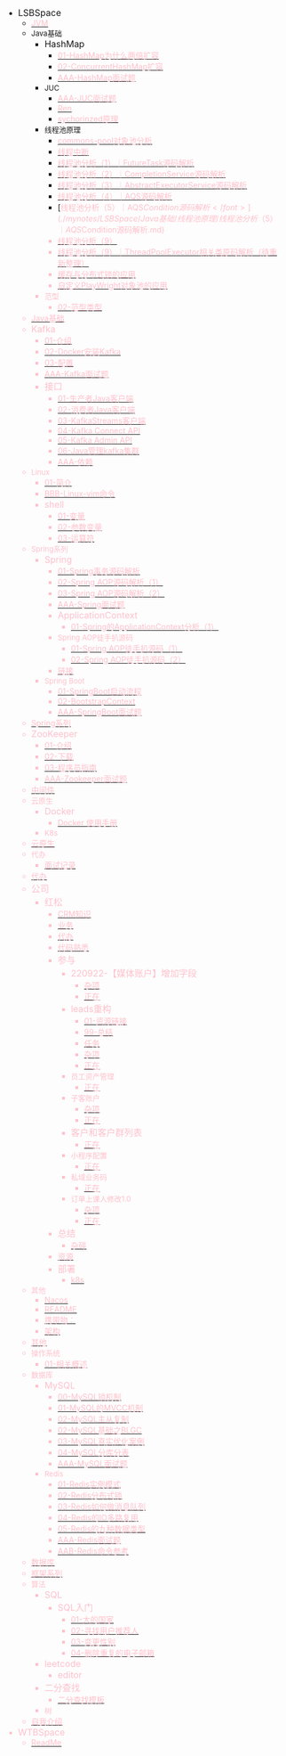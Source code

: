 - <font size = '3'>LSBSpace</font>
  - [<font color = 'pink'>JVM</font>](./mynotes/LSBSpace/JVM.md)
  - <font size = '2'>Java基础</font>
    - <font size = '3'>HashMap</font>
      - [<font color = 'pink'>01-HashMap为什么两倍扩容</font>](./mynotes/LSBSpace/Java基础/HashMap/01-HashMap为什么两倍扩容.md)
      - [<font color = 'pink'>02-ConcurrentHashMap扩容</font>](./mynotes/LSBSpace/Java基础/HashMap/02-ConcurrentHashMap扩容.md)
      - [<font color = 'pink'>AAA-HashMap面试题</font>](./mynotes/LSBSpace/Java基础/HashMap/AAA-HashMap面试题.md)
    - <font size = '2'>JUC</font>
      - [<font color = 'pink'>AAA-JUC面试题</font>](./mynotes/LSBSpace/Java基础/JUC/AAA-JUC面试题.md)
      - [<font color = 'pink'>Ren</font>](./mynotes/LSBSpace/Java基础/JUC/Ren.md)
      - [<font color = 'pink'>sychorinzed原理</font>](./mynotes/LSBSpace/Java基础/JUC/sychorinzed原理.md)
    - <font size = '2'>线程池原理</font>
      - [<font color = 'pink'>commons-pool对象池分析</font>](./mynotes/LSBSpace/Java基础/线程池原理/commons-pool对象池分析.md)
      - [<font color = 'pink'>线程中断</font>](./mynotes/LSBSpace/Java基础/线程池原理/线程中断.md)
      - [<font color = 'pink'>线程池分析（1）｜FutureTask源码解析</font>](./mynotes/LSBSpace/Java基础/线程池原理/线程池分析（1）｜FutureTask源码解析.md)
      - [<font color = 'pink'>线程池分析（2）｜CompletionService源码解析</font>](./mynotes/LSBSpace/Java基础/线程池原理/线程池分析（2）｜CompletionService源码解析.md)
      - [<font color = 'pink'>线程池分析（3）｜AbstractExecutorService源码解析</font>](./mynotes/LSBSpace/Java基础/线程池原理/线程池分析（3）｜AbstractExecutorService源码解析.md)
      - [<font color = 'pink'>线程池分析（4）｜AQS源码解析</font>](./mynotes/LSBSpace/Java基础/线程池原理/线程池分析（4）｜AQS源码解析.md)
      - [<font color = 'pink'>线程池分析（5）｜AQS$Condition源码解析</font>](./mynotes/LSBSpace/Java基础/线程池原理/线程池分析（5）｜AQS$Condition源码解析.md)
      - [<font color = 'pink'>线程池分析（9）</font>](./mynotes/LSBSpace/Java基础/线程池原理/线程池分析（9）.md)
      - [<font color = 'pink'>线程池分析（9）｜ThreadPoolExecutor相关类原码解析（待重新整理）</font>](./mynotes/LSBSpace/Java基础/线程池原理/线程池分析（9）｜ThreadPoolExecutor相关类原码解析（待重新整理）.md)
      - [<font color = 'pink'>缓存与分布式锁的应用</font>](./mynotes/LSBSpace/Java基础/线程池原理/缓存与分布式锁的应用.md)
      - [<font color = 'pink'>自定义PlayWright对象池的应用</font>](./mynotes/LSBSpace/Java基础/线程池原理/自定义PlayWright对象池的应用.md)
    - <font size = '2'>范型</font>
      - [<font color = 'pink'>02-范型类型</font>](./mynotes/LSBSpace/Java基础/范型/02-范型类型.md)
  - [<font color = 'pink'>Java基础</font>](./mynotes/LSBSpace/Java基础.md)
  - <font size = '3'>Kafka</font>
    - [<font color = 'pink'>01-介绍</font>](./mynotes/LSBSpace/Kafka/01-介绍.md)
    - [<font color = 'pink'>02-Docker安装Kafka</font>](./mynotes/LSBSpace/Kafka/02-Docker安装Kafka.md)
    - [<font color = 'pink'>03-配置</font>](./mynotes/LSBSpace/Kafka/03-配置.md)
    - [<font color = 'pink'>AAA-Kafka面试题</font>](./mynotes/LSBSpace/Kafka/AAA-Kafka面试题.md)
    - <font size = '3'>接口</font>
      - [<font color = 'pink'>01-生产者Java客户端</font>](./mynotes/LSBSpace/Kafka/接口/01-生产者Java客户端.md)
      - [<font color = 'pink'>02-消费者Java客户端</font>](./mynotes/LSBSpace/Kafka/接口/02-消费者Java客户端.md)
      - [<font color = 'pink'>03-KafkaStreams客户端</font>](./mynotes/LSBSpace/Kafka/接口/03-KafkaStreams客户端.md)
      - [<font color = 'pink'>04-Kafka Connect API</font>](./mynotes/LSBSpace/Kafka/接口/04-Kafka%20Connect%20API.md)
      - [<font color = 'pink'>05-Kafka Admin API</font>](./mynotes/LSBSpace/Kafka/接口/05-Kafka%20Admin%20API.md)
      - [<font color = 'pink'>06-Java管理kafka集群</font>](./mynotes/LSBSpace/Kafka/接口/06-Java管理kafka集群.md)
      - [<font color = 'pink'>AAA-依赖</font>](./mynotes/LSBSpace/Kafka/接口/AAA-依赖.md)
  - <font size = '2'>Linux</font>
    - [<font color = 'pink'>01-简介</font>](./mynotes/LSBSpace/Linux/01-简介.md)
    - [<font color = 'pink'>BBB-Linux-vim命令</font>](./mynotes/LSBSpace/Linux/BBB-Linux-vim命令.md)
    - <font size = '3'>shell</font>
      - [<font color = 'pink'>01-变量</font>](./mynotes/LSBSpace/Linux/shell/01-变量.md)
      - [<font color = 'pink'>02-参数变量</font>](./mynotes/LSBSpace/Linux/shell/02-参数变量.md)
      - [<font color = 'pink'>03-运算符</font>](./mynotes/LSBSpace/Linux/shell/03-运算符.md)
  - <font size = '2'>Spring系列</font>
    - <font size = '3'>Spring</font>
      - [<font color = 'pink'>01-Spring事务源码解析</font>](./mynotes/LSBSpace/Spring系列/Spring/01-Spring事务源码解析.md)
      - [<font color = 'pink'>02-Spring AOP源码解析（1）</font>](./mynotes/LSBSpace/Spring系列/Spring/02-Spring%20AOP源码解析（1）.md)
      - [<font color = 'pink'>03-Spring AOP源码解析（2）</font>](./mynotes/LSBSpace/Spring系列/Spring/03-Spring%20AOP源码解析（2）.md)
      - [<font color = 'pink'>AAA-Spring面试题</font>](./mynotes/LSBSpace/Spring系列/Spring/AAA-Spring面试题.md)
      - <font size = '3'>ApplicationContext</font>
        - [<font color = 'pink'>01-Spring的ApplicationContext分析（1）</font>](./mynotes/LSBSpace/Spring系列/Spring/ApplicationContext/01-Spring的ApplicationContext分析（1）.md)
      - <font size = '2'>Spring AOP徒手扒源码</font>
        - [<font color = 'pink'>01-Spring AOP徒手扒源码（1）</font>](./mynotes/LSBSpace/Spring系列/Spring/Spring%20AOP徒手扒源码/01-Spring%20AOP徒手扒源码（1）.md)
        - [<font color = 'pink'>02-Spring AOP徒手扒源码（2）</font>](./mynotes/LSBSpace/Spring系列/Spring/Spring%20AOP徒手扒源码/02-Spring%20AOP徒手扒源码（2）.md)
      - [<font color = 'pink'>链接</font>](./mynotes/LSBSpace/Spring系列/Spring/链接.md)
    - <font size = '2'>Spring Boot</font>
      - [<font color = 'pink'>01-SpringBoot启动流程</font>](./mynotes/LSBSpace/Spring系列/Spring%20Boot/01-SpringBoot启动流程.md)
      - [<font color = 'pink'>02-BootstrapContext</font>](./mynotes/LSBSpace/Spring系列/Spring%20Boot/02-BootstrapContext.md)
      - [<font color = 'pink'>AAA-SpringBoot面试题</font>](./mynotes/LSBSpace/Spring系列/Spring%20Boot/AAA-SpringBoot面试题.md)
  - [<font color = 'pink'>Spring系列</font>](./mynotes/LSBSpace/Spring系列.md)
  - <font size = '3'>ZooKeeper</font>
    - [<font color = 'pink'>01-介绍</font>](./mynotes/LSBSpace/ZooKeeper/01-介绍.md)
    - [<font color = 'pink'>02-下载</font>](./mynotes/LSBSpace/ZooKeeper/02-下载.md)
    - [<font color = 'pink'>03-程序员指南</font>](./mynotes/LSBSpace/ZooKeeper/03-程序员指南.md)
    - [<font color = 'pink'>AAA-Zookeeper面试题</font>](./mynotes/LSBSpace/ZooKeeper/AAA-Zookeeper面试题.md)
  - [<font color = 'pink'>中间件</font>](./mynotes/LSBSpace/中间件.md)
  - <font size = '2'>云原生</font>
    - <font size = '3'>Docker</font>
      - [<font color = 'pink'>Docker 使用手册</font>](./mynotes/LSBSpace/云原生/Docker/Docker%20使用手册.md)
    - <font size = '2'>K8s</font>
  - [<font color = 'pink'>云原生</font>](./mynotes/LSBSpace/云原生.md)
  - <font size = '2'>代办</font>
    - [<font color = 'pink'>面试记录</font>](./mynotes/LSBSpace/代办/面试记录.md)
  - [<font color = 'pink'>代办</font>](./mynotes/LSBSpace/代办.md)
  - <font size = '3'>公司</font>
    - <font size = '3'>红松</font>
      - [<font color = 'pink'>CRM知识</font>](./mynotes/LSBSpace/公司/红松/CRM知识.md)
      - [<font color = 'pink'>业务</font>](./mynotes/LSBSpace/公司/红松/业务.md)
      - [<font color = 'pink'>代办</font>](./mynotes/LSBSpace/公司/红松/代办.md)
      - [<font color = 'pink'>代码熟悉</font>](./mynotes/LSBSpace/公司/红松/代码熟悉.md)
      - <font size = '3'>参与</font>
        - <font size = '3'>220922-【媒体账户】增加字段</font>
          - [<font color = 'pink'>杂项</font>](./mynotes/LSBSpace/公司/红松/参与/220922-【媒体账户】增加字段/杂项.md)
          - [<font color = 'pink'>正在</font>](./mynotes/LSBSpace/公司/红松/参与/220922-【媒体账户】增加字段/正在.md)
        - <font size = '3'>leads重构</font>
          - [<font color = 'pink'>01-资源链接</font>](./mynotes/LSBSpace/公司/红松/参与/leads重构/01-资源链接.md)
          - [<font color = 'pink'>99-总结</font>](./mynotes/LSBSpace/公司/红松/参与/leads重构/99-总结.md)
          - [<font color = 'pink'>任务</font>](./mynotes/LSBSpace/公司/红松/参与/leads重构/任务.md)
          - [<font color = 'pink'>杂项</font>](./mynotes/LSBSpace/公司/红松/参与/leads重构/杂项.md)
          - [<font color = 'pink'>正在</font>](./mynotes/LSBSpace/公司/红松/参与/leads重构/正在.md)
        - <font size = '2'>员工资产管理</font>
          - [<font color = 'pink'>正在</font>](./mynotes/LSBSpace/公司/红松/参与/员工资产管理/正在.md)
        - <font size = '2'>子客账户</font>
          - [<font color = 'pink'>杂项</font>](./mynotes/LSBSpace/公司/红松/参与/子客账户/杂项.md)
          - [<font color = 'pink'>正在</font>](./mynotes/LSBSpace/公司/红松/参与/子客账户/正在.md)
        - <font size = '3'>客户和客户群列表</font>
          - [<font color = 'pink'>正在</font>](./mynotes/LSBSpace/公司/红松/参与/客户和客户群列表/正在.md)
        - <font size = '2'>小程序配置</font>
          - [<font color = 'pink'>正在</font>](./mynotes/LSBSpace/公司/红松/参与/小程序配置/正在.md)
        - <font size = '2'>私域业务码</font>
          - [<font color = 'pink'>正在</font>](./mynotes/LSBSpace/公司/红松/参与/私域业务码/正在.md)
        - <font size = '2'>订单上课人修改1.0</font>
          - [<font color = 'pink'>杂项</font>](./mynotes/LSBSpace/公司/红松/参与/订单上课人修改1.0/杂项.md)
          - [<font color = 'pink'>正在</font>](./mynotes/LSBSpace/公司/红松/参与/订单上课人修改1.0/正在.md)
      - <font size = '3'>总结</font>
        - [<font color = 'pink'>杂碎</font>](./mynotes/LSBSpace/公司/红松/总结/杂碎.md)
      - [<font color = 'pink'>资源</font>](./mynotes/LSBSpace/公司/红松/资源.md)
      - <font size = '3'>部署</font>
        - [<font color = 'pink'>k8s</font>](./mynotes/LSBSpace/公司/红松/部署/k8s.md)
  - <font size = '2'>其他</font>
    - [<font color = 'pink'>Nacos</font>](./mynotes/LSBSpace/其他/Nacos.md)
    - [<font color = 'pink'>README</font>](./mynotes/LSBSpace/其他/README.md)
    - [<font color = 'pink'>携带物：</font>](./mynotes/LSBSpace/其他/携带物：.md)
    - [<font color = 'pink'>架构</font>](./mynotes/LSBSpace/其他/架构.md)
  - [<font color = 'pink'>其他</font>](./mynotes/LSBSpace/其他.md)
  - <font size = '2'>操作系统</font>
    - [<font color = 'pink'>01-相关概述</font>](./mynotes/LSBSpace/操作系统/01-相关概述.md)
  - <font size = '2'>数据库</font>
    - <font size = '3'>MySQL</font>
      - [<font color = 'pink'>00-MySQL锁机制</font>](./mynotes/LSBSpace/数据库/MySQL/00-MySQL锁机制.md)
      - [<font color = 'pink'>01-MySQL的MVCC机制</font>](./mynotes/LSBSpace/数据库/MySQL/01-MySQL的MVCC机制.md)
      - [<font color = 'pink'>02-MySQL主从复制</font>](./mynotes/LSBSpace/数据库/MySQL/02-MySQL主从复制.md)
      - [<font color = 'pink'>02-MySQL基础之BLGC</font>](./mynotes/LSBSpace/数据库/MySQL/02-MySQL基础之BLGC.md)
      - [<font color = 'pink'>03-MySQL真实优化案例</font>](./mynotes/LSBSpace/数据库/MySQL/03-MySQL真实优化案例.md)
      - [<font color = 'pink'>04-MySQL分库分表</font>](./mynotes/LSBSpace/数据库/MySQL/04-MySQL分库分表.md)
      - [<font color = 'pink'>AAA-MySQL面试题</font>](./mynotes/LSBSpace/数据库/MySQL/AAA-MySQL面试题.md)
    - <font size = '2'>Redis</font>
      - [<font color = 'pink'>01-Redis实例模式</font>](./mynotes/LSBSpace/数据库/Redis/01-Redis实例模式.md)
      - [<font color = 'pink'>02-Redis分布式锁</font>](./mynotes/LSBSpace/数据库/Redis/02-Redis分布式锁.md)
      - [<font color = 'pink'>03-Redis如何做消息队列</font>](./mynotes/LSBSpace/数据库/Redis/03-Redis如何做消息队列.md)
      - [<font color = 'pink'>04-Redis的IO多路复用</font>](./mynotes/LSBSpace/数据库/Redis/04-Redis的IO多路复用.md)
      - [<font color = 'pink'>05-Redis的九种数据类型</font>](./mynotes/LSBSpace/数据库/Redis/05-Redis的九种数据类型.md)
      - [<font color = 'pink'>AAA-Redis面试题</font>](./mynotes/LSBSpace/数据库/Redis/AAA-Redis面试题.md)
      - [<font color = 'pink'>AAB-Redis命令参考</font>](./mynotes/LSBSpace/数据库/Redis/AAB-Redis命令参考.md)
  - [<font color = 'pink'>数据库</font>](./mynotes/LSBSpace/数据库.md)
  - [<font color = 'pink'>框架系列</font>](./mynotes/LSBSpace/框架系列.md)
  - <font size = '2'>算法</font>
    - <font size = '3'>SQL</font>
      - <font size = '3'>SQL入门</font>
        - [<font color = 'pink'>01-大的国家</font>](./mynotes/LSBSpace/算法/SQL/SQL入门/01-大的国家.md)
        - [<font color = 'pink'>02-寻找用户推荐人</font>](./mynotes/LSBSpace/算法/SQL/SQL入门/02-寻找用户推荐人.md)
        - [<font color = 'pink'>03-变更性别</font>](./mynotes/LSBSpace/算法/SQL/SQL入门/03-变更性别.md)
        - [<font color = 'pink'>04-删除重复的电子邮箱</font>](./mynotes/LSBSpace/算法/SQL/SQL入门/04-删除重复的电子邮箱.md)
    - <font size = '3'>leetcode</font>
      - <font size = '3'>editor</font>
    - <font size = '3'>二分查找</font>
      - [<font color = 'pink'>二分查找模板</font>](./mynotes/LSBSpace/算法/二分查找/二分查找模板.md)
    - <font size = '2'>树</font>
  - [<font color = 'pink'>自我介绍</font>](./mynotes/LSBSpace/自我介绍.md)
- <font size = '3'>WTBSpace</font>
  - [<font color = 'pink'>ReadMe</font>](./mynotes/WTBSpace/ReadMe.md)
